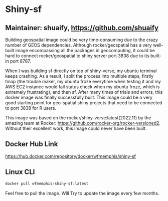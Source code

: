 # Shiny-sf
## Maintainer: shuaify, https://github.com/shuaify

Building geospatial image could be very time-consuming due to the crazy number of GEOS dependencies. Although rocker/geospatial has a very well-built image encompassing all the packages in geocomputing, it could be hard to connect rocker/geospatial to shiny server port 3838 due to its built-in port 8787.

When I was building sf directly on top of shiny-verse, my ubuntu terminal keeps crashing. As a result, I split the process into multiple steps, firstly tmap (the trouble maker, my ubuntu froze everytime when testing it and my AWS EC2 instance would fail status check when my ubuntu froze, which is extremely frustrating), and then sf. After many times of trials and errors, this docker image was finally successfully built. This image could be a very good starting point for geo-spatial shiny projects that need to be connected to port 3838 for R users.

This image was based on the rocker/shiny-verse:latest(2022.11) by the amazing team at Rocker: https://github.com/rocker-org/rocker-versioned2. Without their excellent work, this image could never have been built.

## Docker Hub Link

https://hub.docker.com/repository/docker/wfmemphis/shiny-sf

## Linux CLI

```r
docker pull wfmemphis/shiny-sf:latest
```

Feel free to pull the image. Will Try to update the image every few months.

